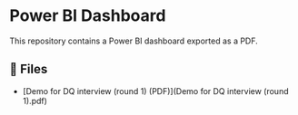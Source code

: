 # Power BI Dashboard

This repository contains a Power BI dashboard exported as a PDF.

## 📄 Files

- [Demo for DQ interview (round 1) (PDF)](Demo for DQ interview (round 1).pdf)
